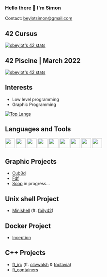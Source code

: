 ### Hello there 👋 I'm Simon

Contact: beylotsimon@gmail.com

## 42 Cursus

[![sbeylot's 42 stats](https://badge42.vercel.app/api/v2/clgak8c7g007308k2u0ma7sr5/stats?cursusId=21&coalitionId=48)](https://github.com/JaeSeoKim/badge42)

## 42 Piscine | March 2022

[![sbeylot's 42 stats](https://badge42.vercel.app/api/v2/clgak8c7g007308k2u0ma7sr5/stats?cursusId=9&coalitionId=piscine)](https://github.com/JaeSeoKim/badge42)

## Interests 

- Low level programming 
- Graphic Programming

[![Top Langs](https://github-readme-stats.vercel.app/api/top-langs/?username=bCigueS&theme=github_dark)](https://github.com/anuraghazra/github-readme-stats)
## Languages and Tools

<p float="left">

<img height="32" width="32" src="https://cdn.simpleicons.org/c/7A8073" />
<img height="32" width="32" src="https://cdn.simpleicons.org/cplusplus/7A8073" />
<img height="32" width="32" src="https://cdn.simpleicons.org/typescript/7A8073" />
<img height="32" width="32" src="https://cdn.simpleicons.org/react/7A8073" />
<img height="32" width="32" src="https://cdn.simpleicons.org/neovim/7A8073" />
<img height="32" width="32" src="https://cdn.simpleicons.org/visualstudiocode/7A8073" />
<img height="32" width="32" src="https://cdn.simpleicons.org/adobephotoshop/7A8073" />
<img height="32" width="32" src="https://cdn.simpleicons.org/adobeillustrator/7A8073" />
<img height="32" width="32" src="https://cdn.simpleicons.org/blender/7A8073" />
</p>


## Graphic Projects
- [Cub3d](https://github.com/bCigueS/cub3d)
- [Fdf](https://github.com/bCigueS/fdf)
- [Scop]() in progress...

## Unix shell Project
- [Minishell](https://github.com/bCigueS/minishell) (ft. [fbily42](https://github.com/fbily42))

## Docker Project
- [Inception](https://github.com/bCigueS/inception)

## C++ Projects
- [ft_irc](https://github.com/bCigueS/ft_irc) (ft. [olivwalsh](https://github.com/olivwalsh) & [foctavia](https://github.com/foctavia))
- [ft_containers](https://github.com/bCigueS/ft_containers)

<!-- | PROJET | Grade |
| :------: | :------: |
| Libft  | [![sbeylot's 42 Libft Score](https://badge42.vercel.app/api/v2/clgak8c7g007308k2u0ma7sr5/project/2579780)](https://github.com/JaeSeoKim/badge42)
| get_next_line | [![sbeylot's 42 get_next_line Score](https://badge42.vercel.app/api/v2/clgak8c7g007308k2u0ma7sr5/project/2591515)](https://github.com/JaeSeoKim/badge42) |
| ft_printf | [![sbeylot's 42 ft_printf Score](https://badge42.vercel.app/api/v2/clgak8c7g007308k2u0ma7sr5/project/2595941)](https://github.com/JaeSeoKim/badge42) |
| Born2beroot | [![sbeylot's 42 ft_printf Score](https://badge42.vercel.app/api/v2/clgak8c7g007308k2u0ma7sr5/project/2595941)](https://github.com/JaeSeoKim/badge42) |
| push_swap | [![sbeylot's 42 ft_printf Score](https://badge42.vercel.app/api/v2/clgak8c7g007308k2u0ma7sr5/project/2595941)](https://github.com/JaeSeoKim/badge42) |
| minitalk | [![sbeylot's 42 minitalk Score](https://badge42.vercel.app/api/v2/clgak8c7g007308k2u0ma7sr5/project/2631590)](https://github.com/JaeSeoKim/badge42) |
| FdF | [![sbeylot's 42 FdF Score](https://badge42.vercel.app/api/v2/clgak8c7g007308k2u0ma7sr5/project/2623352)](https://github.com/JaeSeoKim/badge42) |
| Philosophers | [![sbeylot's 42 FdF Score](https://badge42.vercel.app/api/v2/clgak8c7g007308k2u0ma7sr5/project/2623352)](https://github.com/JaeSeoKim/badge42) |
| minishell | [![sbeylot's 42 minishell Score](https://badge42.vercel.app/api/v2/clgak8c7g007308k2u0ma7sr5/project/2778842)](https://github.com/JaeSeoKim/badge42) |
| cub3d | [![sbeylot's 42 cub3d Score](https://badge42.vercel.app/api/v2/clgak8c7g007308k2u0ma7sr5/project/2943317)](https://github.com/JaeSeoKim/badge42) |
| CPP Module 00 | [![sbeylot's 42 CPP Module 00 Score](https://badge42.vercel.app/api/v2/clgak8c7g007308k2u0ma7sr5/project/2891163)](https://github.com/JaeSeoKim/badge42) |
| CPP Module 01 | [![sbeylot's 42 CPP Module 00 Score](https://badge42.vercel.app/api/v2/clgak8c7g007308k2u0ma7sr5/project/2891163)](https://github.com/JaeSeoKim/badge42) |
| CPP Module 02 | [![sbeylot's 42 CPP Module 02 Score](https://badge42.vercel.app/api/v2/clgak8c7g007308k2u0ma7sr5/project/2895982)](https://github.com/JaeSeoKim/badge42) |
| CPP Module 03 | [![sbeylot's 42 CPP Module 02 Score](https://badge42.vercel.app/api/v2/clgak8c7g007308k2u0ma7sr5/project/2895982)](https://github.com/JaeSeoKim/badge42) |
| CPP Module 04 | [![sbeylot's 42 CPP Module 04 Score](https://badge42.vercel.app/api/v2/clgak8c7g007308k2u0ma7sr5/project/2899403)](https://github.com/JaeSeoKim/badge42) |
| CPP Module 05 | [![sbeylot's 42 CPP Module 05 Score](https://badge42.vercel.app/api/v2/clgak8c7g007308k2u0ma7sr5/project/2911957)](https://github.com/JaeSeoKim/badge42) |
| CPP Module 06 | [![sbeylot's 42 CPP Module 06 Score](https://badge42.vercel.app/api/v2/clgak8c7g007308k2u0ma7sr5/project/2912250)](https://github.com/JaeSeoKim/badge42) |
| CPP Module 07 | [![sbeylot's 42 CPP Module 07 Score](https://badge42.vercel.app/api/v2/clgak8c7g007308k2u0ma7sr5/project/2913319)](https://github.com/JaeSeoKim/badge42) |
| CPP Module 08 | [![sbeylot's 42 CPP Module 08 Score](https://badge42.vercel.app/api/v2/clgak8c7g007308k2u0ma7sr5/project/2914247)](https://github.com/JaeSeoKim/badge42) |
| ft_containers | [![sbeylot's 42 ft_containers Score](https://badge42.vercel.app/api/v2/clgak8c7g007308k2u0ma7sr5/project/2954427)](https://github.com/JaeSeoKim/badge42) |
| ft_irc | [![sbeylot's 42 ft_irc Score](https://badge42.vercel.app/api/v2/clgak8c7g007308k2u0ma7sr5/project/3010687)](https://github.com/JaeSeoKim/badge42) | -->

